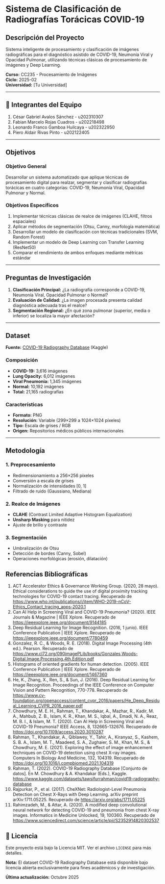 # Sistema de Clasificación de Radiografías Torácicas COVID-19

## Descripción del Proyecto

Sistema inteligente de procesamiento y clasificación de imágenes radiográficas para el diagnóstico asistido de COVID-19, Neumonía Viral y Opacidad Pulmonar, utilizando técnicas clásicas de procesamiento de imágenes y Deep Learning.

**Curso:** CC235 - Procesamiento de Imágenes  
**Ciclo:** 2025-02  
**Universidad:** [Tu Universidad]

---

## 👥 Integrantes del Equipo

1. César Gabriel Avalos Sánchez		-	u202310307
2. Fabian Marcelo Rojas Cuadros		-	u202218498
3. Leonardo Franco Gamboa Huilcaya	-	u202322950
4. Piero Aldair Rivas Pinto			-	u202122405

---

## Objetivos

### Objetivo General
Desarrollar un sistema automatizado que aplique técnicas de procesamiento digital para realzar, segmentar y clasificar radiografías torácicas en cuatro categorías: COVID-19, Neumonía Viral, Opacidad Pulmonar y Normal.

### Objetivos Específicos
1. Implementar técnicas clásicas de realce de imágenes (CLAHE, filtros espaciales)
2. Aplicar métodos de segmentación (Otsu, Canny, morfología matemática)
3. Desarrollar un modelo de clasificación con técnicas tradicionales (SVM, Random Forest)
4. Implementar un modelo de Deep Learning con Transfer Learning (ResNet50)
5. Comparar el rendimiento de ambos enfoques mediante métricas estándar

---

## Preguntas de Investigación

1. **Clasificación Principal:** ¿La radiografía corresponde a COVID-19, Neumonía Viral, Opacidad Pulmonar o Normal?
2. **Evaluación de Calidad:** ¿La imagen procesada presenta calidad diagnóstica adecuada tras el realce?
3. **Segmentación Regional:** ¿En qué zona pulmonar (superior, media o inferior) se localiza la mayor afectación?

---

## Dataset

**Fuente:** [COVID-19 Radiography Database](https://www.kaggle.com/datasets/tawsifurrahman/covid19-radiography-database) (Kaggle)

### Composición
- **COVID-19:** 3,616 imágenes
- **Lung Opacity:** 6,012 imágenes
- **Viral Pneumonia:** 1,345 imágenes
- **Normal:** 10,192 imágenes
- **Total:** 21,165 radiografías

### Características
- **Formato:** PNG
- **Resolución:** Variable (299×299 a 1024×1024 píxeles)
- **Tipo:** Escala de grises / RGB
- **Origen:** Repositorios médicos públicos internacionales

---

## Metodología

### 1. Preprocesamiento
- Redimensionamiento a 256×256 píxeles
- Conversión a escala de grises
- Normalización de intensidades [0, 1]
- Filtrado de ruido (Gaussiano, Mediana)

### 2. Realce de Imágenes
- **CLAHE** (Contrast Limited Adaptive Histogram Equalization)
- **Unsharp Masking** para nitidez
- Ajuste de brillo y contraste

### 3. Segmentación
- Umbralización de Otsu
- Detección de bordes (Canny, Sobel)
- Operaciones morfológicas (erosión, dilatación)

## Referencias Bibliográficas

1. ACT Accelerator Ethics & Governance Working Group. (2020, 28 mayo). Ethical considerations to guide the use of digital proximity tracking technologies for COVID-19 contact tracing. Recuperado de https://www.who.int/publications/i/item/WHO-2019-nCoV-Ethics_Contact_tracing_apps-2020.1 
2. Can AI Help in Screening Viral and COVID-19 Pneumonia? (2020). IEEE Journals & Magazine | IEEE Xplore. Recuperado de  https://ieeexplore.ieee.org/document/9144185 
3. Deep Residual Learning for Image Recognition. (2016, 1 junio). IEEE Conference Publication | IEEE Xplore. Recuperado de https://ieeexplore.ieee.org/document/7780459 
4. Gonzalez, R. C., & Woods, R. E. (2018). Digital Image Processing (4th ed.). Pearson. Recuperado de https://www.cl72.org/090imagePLib/books/Gonzales,Woods-Digital.Image.Processing.4th.Edition.pdf
5. Histograms of oriented gradients for human detection. (2005). IEEE Conference Publication | IEEE Xplore. Recuperado de  https://ieeexplore.ieee.org/document/1467360
6. He, K., Zhang, X., Ren, S., & Sun, J. (2016). Deep Residual Learning for Image Recognition. Proceedings of the IEEE Conference on Computer Vision and Pattern Recognition, 770-778. Recuperado de https://www.cv-foundation.org/openaccess/content_cvpr_2016/papers/He_Deep_Residual_Learning_CVPR_2016_paper.pdf
7. Chowdhury, M. E. H., Rahman, T., Khandakar, A., Mazhar, R., Kadir, M. A., Mahbub, Z. B., Islam, K. R., Khan, M. S., Iqbal, A., Emadi, N. A., Reaz, M. B. I., & Islam, M. T. (2020). Can AI Help in Screening Viral and COVID-19 Pneumonia? IEEE Access, 8, 132665-132676. Recuperado de https://doi.org/10.1109/access.2020.3010287
8. Rahman, T., Khandakar, A., Qiblawey, Y., Tahir, A., Kiranyaz, S., Kashem, S. B. A., Islam, M. T., Maadeed, S. A., Zughaier, S. M., Khan, M. S., & Chowdhury, M. E. (2021). Exploring the effect of image enhancement techniques on COVID-19 detection using chest X-ray images. Computers In Biology And Medicine, 132, 104319. Recuperado de https://doi.org/10.1016/j.compbiomed.2021.104319
9. Rahman, T. (2022). COVID-19 Radiography Database [Conjunto de datos]. En M. Chowdhury & A. Khandakar (Eds.), Kaggle. https://www.kaggle.com/datasets/tawsifurrahman/covid19-radiography-database
10. Rajpurkar, P., et al. (2017). CheXNet: Radiologist-Level Pneumonia Detection on Chest X-Rays with Deep Learning. arXiv preprint arXiv:1711.05225. Recuperado de https://arxiv.org/abs/1711.05225
11. Rahimzadeh, M., & Attar, A. (2020). A modified deep convolutional neural network for detecting COVID-19 and pneumonia from chest X-ray images. Informatics in Medicine Unlocked, 19, 100360. Recuperado de https://www.sciencedirect.com/science/article/pii/S2352914820302537



## 📝 Licencia

Este proyecto está bajo la Licencia MIT. Ver el archivo `LICENSE` para más detalles.

**Nota:** El dataset COVID-19 Radiography Database está disponible bajo licencia abierta exclusivamente para fines académicos y de investigación.


**Última actualización:** Octubre 2025
